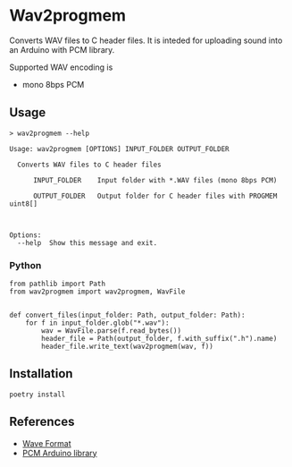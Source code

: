 # Wav2progmem

Converts WAV files to C header files. It is inteded for uploading sound into an Arduino with PCM library.

Supported WAV encoding is
- mono 8bps PCM


## Usage

```
> wav2progmem --help

Usage: wav2progmem [OPTIONS] INPUT_FOLDER OUTPUT_FOLDER

  Converts WAV files to C header files

      INPUT_FOLDER    Input folder with *.WAV files (mono 8bps PCM)

      OUTPUT_FOLDER   Output folder for C header files with PROGMEM uint8[]



Options:
  --help  Show this message and exit.

```

### Python

```
from pathlib import Path
from wav2progmem import wav2progmem, WavFile


def convert_files(input_folder: Path, output_folder: Path):
    for f in input_folder.glob("*.wav"):
        wav = WavFile.parse(f.read_bytes())
        header_file = Path(output_folder, f.with_suffix(".h").name)
        header_file.write_text(wav2progmem(wav, f))

```

## Installation

```
poetry install
```

## References

- [Wave Format](http://soundfile.sapp.org/doc/WaveFormat/)
- [PCM Arduino library](https://www.arduino.cc/reference/en/libraries/pcm/)